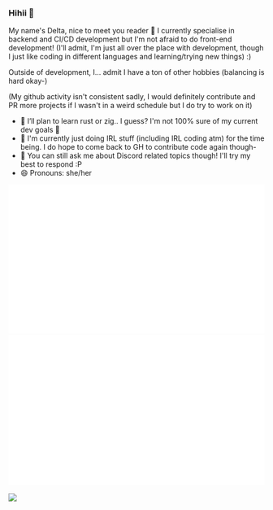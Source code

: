 
### Hihii 👋

My name's Delta, nice to meet you reader 💖
I currently specialise in backend and CI/CD development but I'm not afraid to do front-end development! (I'll admit, I'm just all over the place with development, though I just like coding in different languages and learning/trying new things) :)

Outside of development, I... admit I have a ton of other hobbies (balancing is hard okay-)

(My github activity isn't consistent sadly, I would definitely contribute and PR more projects if I wasn't in a weird schedule but I do try to work on it)

- 🌱 I’ll plan to learn rust or zig.. I guess? I'm not 100% sure of my current dev goals 👀
- 🔭 I'm currently just doing IRL stuff (including IRL coding atm) for the time being. I do hope to come back to GH to contribute code again though-
- 💬 You can still ask me about Discord related topics though! I'll try my best to respond :P
- 😄 Pronouns: she/her  <!-- I'd really appreciate if you respect my pronouns :) -->

![](https://github.com/deltaxwizard/github-stats/blob/master/generated/overview.svg)
![](https://github.com/deltaxwizard/github-stats/blob/master/generated/languages.svg)

![](https://komarev.com/ghpvc/?username=DeltaXWizard&color=ff69b4)

<!--
**DeltaXWizard/DeltaXWizard** is a ✨ _special_ ✨ repository because its `README.md` (this file) appears on your GitHub profile.

Here are some ideas to get you started:

- 🔭 I’m currently working on ...
- 🌱 I’m currently learning ...
- 👯 I’m looking to collaborate on ...
- 🤔 I’m looking for help with ...
- 💬 Ask me about ...
- 📫 How to reach me: ...
- 😄 Pronouns: she/her
- ⚡ Fun fact: ...
-->
